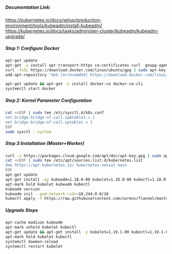 ##### Documentation Link:

https://kubernetes.io/docs/setup/production-environment/tools/kubeadm/install-kubeadm/
https://kubernetes.io/docs/tasks/administer-cluster/kubeadm/kubeadm-upgrade/

##### Step 1: Configure Docker
```sh
apt-get update
apt-get -y install apt-transport-https ca-certificates curl  gnupg-agent software-properties-common
curl -fsSL https://download.docker.com/linux/ubuntu/gpg | sudo apt-key add -
add-apt-repository "deb [arch=amd64] https://download.docker.com/linux/ubuntu $(lsb_release -cs) stable"

apt-get update && apt-get -y install docker-ce docker-ce-cli
systemctl start docker
```

##### Step 2: Kernel Parameter Configuration
```sh
cat <<EOF | sudo tee /etc/sysctl.d/k8s.conf
net.bridge.bridge-nf-call-ip6tables = 1
net.bridge.bridge-nf-call-iptables = 1
EOF
sudo sysctl --system
```

##### Step 3:Installation (Master+Worker)
```sh
curl -s https://packages.cloud.google.com/apt/doc/apt-key.gpg | sudo apt-key add -
cat <<EOF | sudo tee /etc/apt/sources.list.d/kubernetes.list
deb https://apt.kubernetes.io/ kubernetes-xenial main
EOF
apt-get update
apt-get install -qy kubeadm=1.18.0-00 kubelet=1.18.0-00 kubectl=1.18.0-00
apt-mark hold kubelet kubeadm kubectl
kubeadm version
kubeadm init --pod-network-cidr=10.244.0.0/16
kubectl apply -f https://raw.githubusercontent.com/coreos/flannel/master/Documentation/kube-flannel.yml
```

##### Upgrade Steps

```sh
apt-cache madison kubeadm
apt-mark unhold kubelet kubectl
apt-get update && apt-get install -y kubelet=1.19.1-00 kubectl=1.19.1-00
apt-mark hold kubelet kubectl
systemctl daemon-reload
systemctl restart kubelet
```
